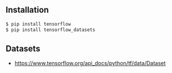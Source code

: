 ## Installation
```bash
$ pip install tensorflow
$ pip install tensorflow_datasets
```

## Datasets
- https://www.tensorflow.org/api_docs/python/tf/data/Dataset
```python
```


